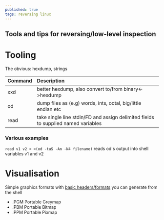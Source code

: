 ```yaml
---
published: true
tags: reversing linux
---
```

## Tools and tips for reversing/low-level inspection

# Tooling

The obvious: hexdump, strings

| Command | Description                                                                       |
|:--------|:----------------------------------------------------------------------------------|
| xxd     | better hexdump, also convert to/from binary<->hexdump                             |
| od      | dump files as (e.g) words, ints, octal, big/little endian etc                     |
| read    | take single line stdin/FD and assign delimited fields to supplied named variables |


### Various  examples

`read v1 v2 < <(od -tuS -An -N4 filename)` reads od's output into shell variables v1 and v2

# Visualisation

Simple graphics formats with [basic headers/formats](https://en.wikipedia.org/wiki/Netpbm_format#File_format_description) you can generate from the shell
- .PGM Portable Greymap 
- .PBM Portable Bitmap 
- .PPM Portable Pixmap
